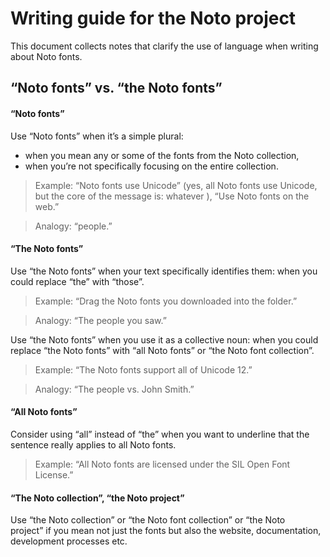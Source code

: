 
# Writing guide for the Noto project

This document collects notes that clarify the use of language when writing about Noto fonts.

## “Noto fonts” vs. “the Noto fonts”

#### “Noto fonts”

Use “Noto fonts” when it’s a simple plural:

- when you mean any or some of the fonts from the Noto collection,
- when you’re not specifically focusing on the entire collection.

> Example: “Noto fonts use Unicode” (yes, all Noto fonts use Unicode, but the core of the message is: whatever ), “Use Noto fonts on the web.”

> Analogy: “people.”

#### “The Noto fonts”

Use “the Noto fonts” when your text specifically identifies them: when you could replace “the” with “those”.

> Example: “Drag the Noto fonts you downloaded into the folder.”

> Analogy: “The people you saw.”

Use “the Noto fonts” when you use it as a collective noun: when you could replace “the Noto fonts” with “all Noto fonts” or “the Noto font collection”.

> Example: “The Noto fonts support all of Unicode 12.”

> Analogy: “The people vs. John Smith.”

#### “All Noto fonts”

Consider using “all” instead of “the” when you want to underline that the sentence really applies to all Noto fonts.

> Example: “All Noto fonts are licensed under the SIL Open Font License.”

#### “The Noto collection”, “the Noto project”

Use “the Noto collection” or “the Noto font collection” or “the Noto project” if you mean not just the fonts but also the website, documentation, development processes etc.

